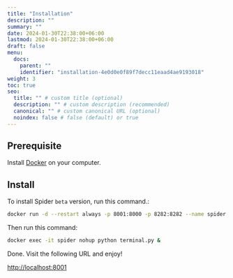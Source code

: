 ```yaml
---
title: "Installation"
description: ""
summary: ""
date: 2024-01-30T22:38:00+06:00
lastmod: 2024-01-30T22:38:00+06:00
draft: false
menu:
  docs:
    parent: ""
    identifier: "installation-4e0d0e0f89f7decc11eaad4ae9193018"
weight: 3
toc: true
seo:
  title: "" # custom title (optional)
  description: "" # custom description (recommended)
  canonical: "" # custom canonical URL (optional)
  noindex: false # false (default) or true
---
```


## Prerequisite

Install [Docker](https://docs.docker.com/get-docker/) on your computer.

## Install

To install Spider `beta` version, run this command.:

```bash
docker run -d --restart always -p 8001:8000 -p 8282:8282 --name spider anyxel/spider:beta
```

Then run this command:

```bash
docker exec -it spider nohup python terminal.py &
```

Done. Visit the following URL and enjoy!

[http://localhost:8001](http://localhost:8001)
